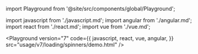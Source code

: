 import Playground from '@site/src/components/global/Playground';

import javascript from './javascript.md';
import angular from './angular.md';
import react from './react.md';
import vue from './vue.md';

<Playground
  version="7"
  code={{
    javascript,
    react,
    vue,
    angular,
  }}
  src="usage/v7/loading/spinners/demo.html"
/>
